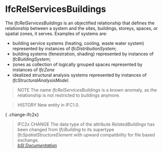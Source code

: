 IfcRelServicesBuildings
=======================
The _IfcRelServicesBuildings_ is an objectified relationship that defines the
relationship between a system and the sites, buildings, storeys, spaces, or
spatial zones, it serves. Examples of systems are:  
  
* building service systems (heating, cooling, waste water system) represented by instances of _IfcDistributionSystem_;   
* building systems (fenestration, shading) represented by instances of _IfcBuildingSystem_;   
* zones as collection of logically grouped spaces represented by instances of _IfcZone_   
* idealized structural analysis systems represented by instances of _IfcStructuralAnalysisModel_.   
  
> NOTE  The name _IfcRelServicesBuildings_ is a known anomaly, as the
> relationship is not restricted to buildings anymore.  
  
> HISTORY  New entity in IFC1.0.  
  
{ .change-ifc2x}  
> IFC2x CHANGE  The data type of the attribute _RelatedBuildings_ has been
> changed from _IfcBuilding_ to its supertype _IfcSpatialStructureElement_
> with upward compatibility for file based exchange.  
[ _bSI
Documentation_](https://standards.buildingsmart.org/IFC/DEV/IFC4_2/FINAL/HTML/schema/ifcproductextension/lexical/ifcrelservicesbuildings.htm)


